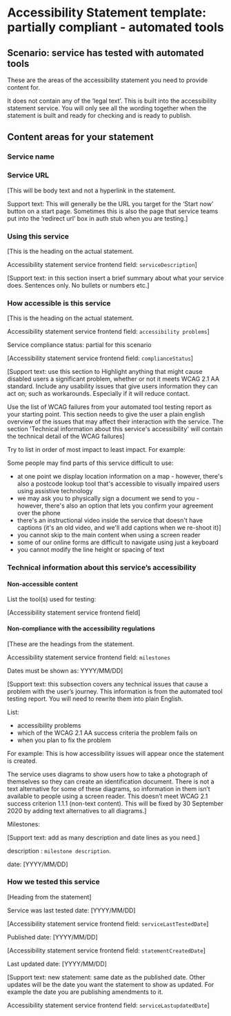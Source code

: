 # Accessibility Statement template: partially compliant - automated tools

## Scenario: service has tested with automated tools

These are the areas of the accessibility statement you need to provide content for.

It does not contain any of the ‘legal text’. This is built into the accessibility statement service. You will only see all the wording together when the statement is built and ready for checking and is ready to publish.

## Content areas for your statement

### Service name

### Service URL

[This will be body text and not a hyperlink in the statement.

Support text: This will generally be the URL you target for the ‘Start now’  button on a start page. Sometimes this is also the page that service teams put into the ‘redirect url’ box in auth stub when you are testing.]

### Using this service

[This is the heading on the actual statement.

Accessibility statement service frontend field: `serviceDescription`]

[Support text: in this section insert a brief summary about what your service does. Sentences only. No bullets or numbers etc.]

### How accessible is this service

[This is the heading on the actual statement.

Accessibility statement service frontend field: `accessibility problems`]

Service compliance status: partial for this scenario

[Accessibility statement service frontend field: `complianceStatus`]

[Support text: use this section to Highlight anything that might cause disabled users a significant problem, whether or not it meets WCAG 2.1 AA standard. Include any usability issues that give users information they can act on; such as workarounds. Especially if it will reduce contact.

Use the list of WCAG failures from your automated tool testing report as your starting point. This section needs to give the user a plain english overview of the issues that may affect their interaction with the service. The section &#39;Technical information about this service&#39;s accessibility&#39; will contain the technical detail of the WCAG failures]

Try to list in order of most impact to least impact. For example:

Some people may find parts of this service difficult to use:

- at one point we display location information on a map - however, there&#39;s also a postcode lookup tool that&#39;s accessible to visually impaired users using assistive technology
- we may ask you to physically sign a document we send to you - however, there&#39;s also an option that lets you confirm your agreement over the phone
- there&#39;s an instructional video inside the service that doesn&#39;t have captions (it&#39;s an old video, and we&#39;ll add captions when we re-shoot it)]
- you cannot skip to the main content when using a screen reader
- some of our online forms are difficult to navigate using just a keyboard
- you cannot modify the line height or spacing of text

### Technical information about this service’s accessibility

#### Non-accessible content

List the tool(s) used for testing:

[Accessibility statement service frontend field]

#### Non-compliance with the accessibility regulations

[These are the headings from the statement.

Accessibility statement service frontend field: `milestones`

Dates must be shown as: YYYY/MM/DD]

[Support text: this subsection covers any technical issues that cause a problem with the user’s journey. This information is from the automated tool testing report. You will need to rewrite them into plain English.

List:

- accessibility problems
- which of the WCAG 2.1 AA success criteria the problem fails on
- when you plan to fix the problem

For example: This is how accessibility issues will appear once the statement is created.

The service uses diagrams to show users how to take a photograph of themselves so they can create an identification document. There is not a text alternative for some of these diagrams, so information in them isn’t available to people using a screen reader. This doesn’t meet WCAG 2.1 success criterion 1.1.1 (non-text content). This will be fixed by 30 September 2020 by adding text alternatives to all diagrams.]

Milestones:

[Support text: add as many description and date lines as you need.]

description : `milestone description`.

date: [YYYY/MM/DD]

### How we tested this service

[Heading from the statement]

Service was last tested date: [YYYY/MM/DD]

[Accessibility statement service frontend field: `serviceLastTestedDate`]

Published date: [YYYY/MM/DD]

[Accessibility statement service frontend field: `statementCreatedDate`]

Last updated date: [YYYY/MM/DD]

[Support text: new statement: same date as the published date. Other updates will be the date you want the statement to show as updated. For example the date you are publishing amendments to it.

Accessibility statement service frontend field: `serviceLastupdatedDate`]

